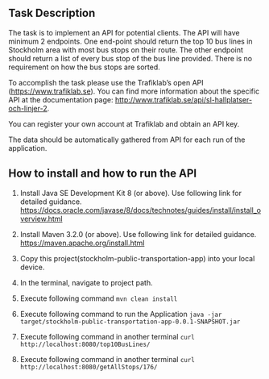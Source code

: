 ## Task Description ##  

The task is to implement an API for potential clients. The API will have minimum 2 endpoints. 
One end-point should return the top 10 bus lines in Stockholm area with most bus stops on their route. 
The other endpoint should return a list of every bus stop of the bus line provided. 
There is no requirement on how the bus stops are sorted.  
 
To accomplish the task please use the Trafiklab’s open API (https://www.trafiklab.se). 
You can find more information about the specific API at the documentation page: http://www.trafiklab.se/api/sl-hallplatser-och-linjer-2.  
 
You can register your own account at Trafiklab and obtain an API key. 
 
The data should be automatically gathered from API for each run of the application. 
 
 
## How to install and how to run the API ##

1. Install Java SE Development Kit 8 (or above). Use following link for detailed guidance. https://docs.oracle.com/javase/8/docs/technotes/guides/install/install_overview.html

2. Install Maven 3.2.0 (or above). Use following link for detailed guidance. https://maven.apache.org/install.html

3. Copy this project(stockholm-public-transportation-app) into your local device.

4. In the terminal, navigate to project path.

5. Execute following command `mvn clean install` 

6. Execute following command to run the Application `java -jar target/stockholm-public-transportation-app-0.0.1-SNAPSHOT.jar`

7. Execute following command in another terminal `curl http://localhost:8080/top10BusLines/`

8. Execute following command in another terminal `curl http://localhost:8080/getAllStops/176/`

 
